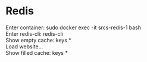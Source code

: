 # Redis
Enter container: sudo docker exec -it srcs-redis-1 bash <br />
Enter redis-cli: redis-cli <br />
Show empty cache: keys * <br />
Load website... <br />
Show filled cache: keys * <br />

